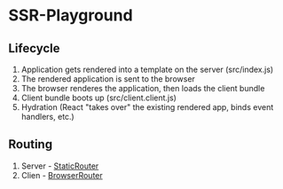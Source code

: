 # SSR-Playground

## Lifecycle

1. Application gets rendered into a template on the server (src/index.js)
2. The rendered application is sent to the browser
3. The browser renderes the application, then loads the client bundle
4. Client bundle boots up (src/client.client.js)
5. Hydration (React "takes over" the existing rendered app, binds event handlers, etc.)


## Routing 

1. Server - [StaticRouter](https://v5.reactrouter.com/web/api/StaticRouter)
2. Clien - [BrowserRouter](https://v5.reactrouter.com/web/api/BrowserRouter)